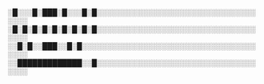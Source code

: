 ░█░░░█░███░█░░░█░█░░░░░░░░░░░░░░░░░░░░░░░░░░░░░░░░░░░░
░█░█░█░█░█░█░█░█░█░░░░░░░░░░░░░░░░░░░░░░░░░░░░░░░░░░░░
░░█░█░░███░░█░█░░░░░░░░░░░░░░░░░░░░░░░░░░░░░░░░░░░░░░░
░░█████████████░░█░░░░░░░░░░░░░░░░░░░░░░░░░░░░░░░░░░░░
